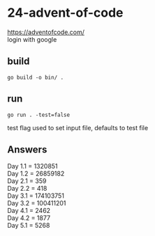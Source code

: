 # 24-advent-of-code
https://adventofcode.com/ \
login with google
## build
```
go build -o bin/ .
```
## run
```
go run . -test=false
```
test flag used to set input file, defaults to test file
## Answers
Day 1.1 = 1320851 \
Day 1.2 = 26859182 \
Day 2.1 = 359 \
Day 2.2 = 418 \
Day 3.1 = 174103751 \
Day 3.2 = 100411201 \
Day 4.1 = 2462 \
Day 4.2 = 1877 \
Day 5.1 = 5268